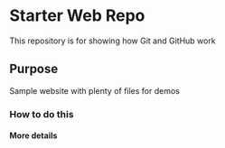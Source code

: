 # Starter Web Repo

This repository is for showing how Git and GitHub work

## Purpose

Sample website with plenty of files for demos

### How to do this

#### More details
